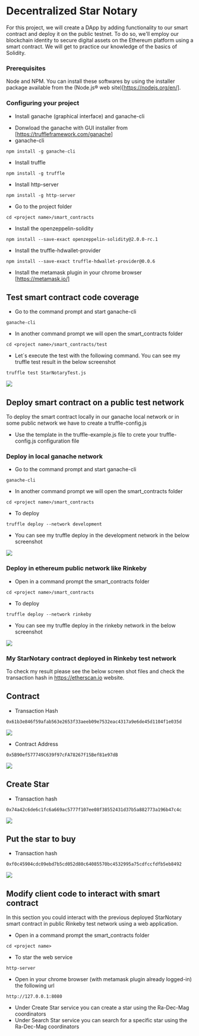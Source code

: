 # Decentralized Star Notary

For this project, we will create a DApp by adding functionality to our smart contract and deploy it on the public testnet. To do so, we'll employ our blockchain identity to secure digital assets on the Ethereum platform using a smart contract. We will get to practice our knowledge of the basics of Solidity.

### Prerequisites

Node and NPM. You can install these softwares by using the installer package available from the (Node.js® web site)[https://nodejs.org/en/].

### Configuring your project

- Install ganache (graphical interface) and ganache-cli
* Donwload the ganache with GUI installer from [https://truffleframework.com/ganache]
* ganache-cli
 ```
 npm install -g ganache-cli
 ```
- Install truffle
```
npm install -g truffle
```
- Install http-server
```
npm install -g http-server
```
- Go to the project folder
```
cd <project name>/smart_contracts
```
- Install the openzeppelin-solidity
```
npm install --save-exact openzeppelin-solidity@2.0.0-rc.1
```
- Install the truffle-hdwallet-provider
```
npm install --save-exact truffle-hdwallet-provider@0.0.6
```
- Install the metamask plugin in your chrome browser [https://metamask.io/]

## Test smart contract code coverage

- Go to the command prompt and start ganache-cli
```
ganache-cli
```
- In another command prompt we will open the smart_contracts folder
```
cd <project name>/smart_contracts/test
```
- Let`s execute the test with the following command. You can see my truffle test result in the below screenshot
```
truffle test StarNotaryTest.js
```
<img src="https://github.com/seiedalirazaviomrani/Decentralized-Star-Notary/blob/master/img/img1.png?raw=true">


## Deploy smart contract on a public test network

To deploy the smart contract locally in our ganache local network or in some public network we have to create a truffle-config.js
- Use the template in the truffle-example.js file to crete your truffle-config.js configuration file

### Deploy in local ganache network
- Go to the command prompt and start ganache-cli
```
ganache-cli
```
- In another command prompt we will open the smart_contracts folder
```
cd <project name>/smart_contracts
```
- To deploy 
```
truffle deploy --network development
```
- You can see my truffle deploy in the development network in the below screenshot
<img src="https://github.com/seiedalirazaviomrani/Decentralized-Star-Notary/blob/master/img/img2.png?raw=true">

### Deploy in ethereum public network like Rinkeby
- Open in a command prompt the smart_contracts folder
```
cd <project name>/smart_contracts
```
- To deploy
```
truffle deploy --network rinkeby
```
- You can see my truffle deploy in the rinkeby network in the below screenshot
<img src="https://github.com/seiedalirazaviomrani/Decentralized-Star-Notary/blob/master/img/img3.png?raw=true">

### My StarNotary contract deployed in Rinkeby test network

To check my result please see the below screen shot files and check the transaction hash in https://etherscan.io website.

## Contract
- Transaction Hash
```
0x61b3e846f59afab563e2653f33aeeb09e7532eac4317a9e6de45d1104f1e035d
```
<img src="https://github.com/seiedalirazaviomrani/Decentralized-Star-Notary/blob/master/img/img4.png?raw=true">


- Contract Address
```
0x5B90ef577749C639f97cFA78267f15Bef81e97dB
```
<img src="https://github.com/seiedalirazaviomrani/Decentralized-Star-Notary/blob/master/img/img5.png?raw=true">


## Create Star
- Transaction hash
```
0x74a42c6de6c1fc6a669ac5777f107ee08f38552431d37b5a882773a196b47c4c
```
<img src="https://github.com/seiedalirazaviomrani/Decentralized-Star-Notary/blob/master/img/img6.png?raw=true">


## Put the star to buy
- Transaction hash
```
0xf0c45904cdc09ebd7b5cd052d80c64085570bc4532995a75cdfccfdfb5eb8492
```
<img src="https://github.com/seiedalirazaviomrani/Decentralized-Star-Notary/blob/master/img/img7.png?raw=true">


## Modify client code to interact with smart contract

In this section you could interact with the previous deployed StarNotary smart contract in public Rinkeby test network using a web application.

- Open in a command prompt the smart_contracts folder
```
cd <project name>
```
- To star the web service
```
http-server
```
- Open in your chrome browser (with metamask plugin already logged-in) the following url
```
http://127.0.0.1:8080
```
- Under Create Star service you can create a star using the Ra-Dec-Mag coordinators
- Under Search Star service you can search for a specific star using the Ra-Dec-Mag coordinators
